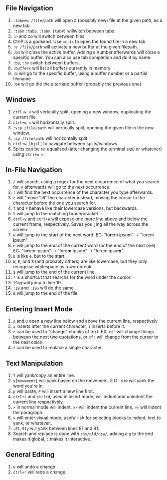 ## File Navigation
1. `:tabnew /file/path` will open a (possibly new) file at the given path, as a new tab.
1. `:tabn` `:tabp`, `:tabm [tab#]` willwitch between tabs.
1. `:n` and co will switch between files.
1. CtrlP is a godsend. Use `<c-t>` to open the found file in a new tab
1. `:e /file/path` will activate a new buffer at the given filepath.
1. `:bd` will close the active buffer. Adding a number afterwards will close a specific buffer. You can also use tab completion and do it by name.
1. `:bp`, `:bn` switch between buffers.
1. `:buffers` will list all buffers currently in memory.
1. `:b` will go to the specific buffer, using a buffer number or a partial filename
1. `:b#` will go the the alternate buffer (probably the previous one)

## Windows
1. `ctrl+w v` will vertically split, opening a new window, duplicating the current file.
1. `ctrl+w s` will horizontally split.
1. `:vsp /file/path` will vertically split, opening the given file in the new window.
1. `:sp /file/path` will horizontally split.
1. `ctrl+w [hjkl]` to navigate between splits/windows.
1. Splits can be re-equalised (after changing the terminal size or whatever) using `Ctrl+w =`.

## In-File Navigation
1. `/` will search, using a regex for the next occurrence of what you search for. `n` afterwards will go to the next occurrence.
1. `f` will find the next occurrence of the character you type afterwards.
1. `t` will "move 'till" the character instead, moving the cursor to the character before the one you search for.
1. `T` and `F` behave like their lowercase versions, but backwards.
1. `%` will jump to the matching brace/bracket.
1. `ctrl+y` and `ctrl+e` will expose one more line above and below the current frame, respectively. Saves you `j`ing all the way across the screen.
1. `w` will jump to the start of the next word. EG: "lo**r**em ipsum" -> "lorem **i**psum".
1. `e` will jump to the end of the current word (or the end of the next one). EG: "lo**r**em ipsum" -> "lore**m** ipsum" -> "lorem ipsu**m**".
1. `b` is like `e`, but to the start.
1. `W`, `E`, and `B` (and probably others) are like lowercase, but they only recognise whitespace as a wordbreak. 
1. `$` will jump to the end of the current line.
1. `*` is a shortcut that searchs for the word under the cursor.
1. `19gg` will jump to line 19.
1. `:19` and `:19G` will do the same.
1. `G` will jump to the end of the file

## Entering Insert Mode
1. `o` and `O` open a new line below and above the current line, respectively
1. `a` inserts after the current character, `i` inserts before it.
1. `c` can be used to "change" chunks of text. EX: `ci"` will change things between the next two quotations, or `cf:` will change from the cursor to the next colon.
1. `r` can be used to replace a single character.

## Text Manipulation
1. `Y` will yank/copy an entire line.
1. `y[movement]` will yank based on the movement. E.G.: `yiw` will yank the word you're in.
1. `p` will paste, `P` will insert a new line first.
1. `ctrl+t` and `ctrl+d`, used in insert mode, will indent and unindent the current line respectively.
1. `>` in normal mode will indent. `>>` will indent the current line, `>}` will indent the paragraph.
1. `v` will enter visual mode, useful-ish for selecting blocks to indent, text to yank, or whatever,.
1. `:81,91y` will yank between lines 81 and 91.
1. Search and replace is done with `:%s/old/new/`, adding a `g` to the end makes it global, `c` makes it interactive.

## General Editing
1. `u` will undo a change
1. `ctrl+r` will redo a change.

